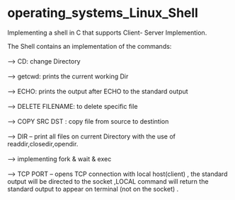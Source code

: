 # operating_systems_Linux_Shell

Implementing a shell in C that supports Client- Server Implemention.

The Shell contains an implementation of the commands:<br/> <br/>
--> CD:  change Directory<br/><br/>
--> getcwd:  prints the current working Dir<br/><br/>
--> ECHO:  prints the output after ECHO to the standard output<br/><br/>
--> DELETE FILENAME:  to delete specific file<br/><br/>
--> COPY SRC DST : copy file from source to destintion<br/><br/>
--> DIR – print all files on current Directory with the use of readdir,closedir,opendir.<br/><br/>
--> implementing fork &  wait & exec<br/><br/>
--> TCP PORT – opens TCP connection with local host(client) , the standard output will be directed to the socket ,LOCAL command will return the standard output to appear on  terminal (not on the socket) .<br/><br/>
